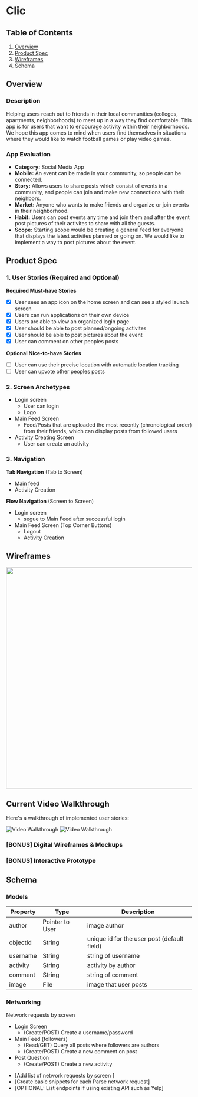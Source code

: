 # Clic

## Table of Contents
1. [Overview](#Overview)
1. [Product Spec](#Product-Spec)
1. [Wireframes](#Wireframes)
2. [Schema](#Schema)


## Overview
### Description
Helping users reach out to friends in their local communities (colleges,  apartments, neighborhoods) to meet up in a way they find comfortable.
This app is for users that want to encourage activity within their neighborhoods. We hope this app comes to mind when users find themselves in situations where they would like to watch football games or play video games. 

### App Evaluation
- **Category:** Social Media App
- **Mobile:** An event can be made in your community, so people can be connected.
- **Story:** Allows users to share posts which consist of events in a community, and people can join and make new connections with their neighbors.
- **Market:** Anyone who wants to make friends and organize or join events in their neighborhood. 
- **Habit:** Users can post events any time and join them and after the event post pictures of their activites to share with all the guests. 
- **Scope:** Starting scope would be creating a general feed for everyone that displays the latest activites planned or going on. We would like to implement a way to post pictures about the event. 


## Product Spec

### 1. User Stories (Required and Optional)

**Required Must-have Stories**

* [x] User sees an app icon on the home screen and can see a styled launch screen
* [x] Users can run applications on their own device
* [x] Users are able to view an organized login page
* [x] User should be able to post planned/ongoing activites
* [x] User should be able to post pictures about the event
* [x] User can comment on other peoples posts

**Optional Nice-to-have Stories**

* [ ] User can use their precise location with automatic location tracking
* [ ] User can upvote other peoples posts

### 2. Screen Archetypes

* Login screen
   * User can login
   * Logo
* Main Feed Screen
   * Feed/Posts that are uploaded the most recently (chronological order) from their friends, which can display posts from followed users
* Activity Creating Screen
    * User can create an activity

### 3. Navigation

**Tab Navigation** (Tab to Screen)

* Main feed
* Activity Creation

**Flow Navigation** (Screen to Screen)

* Login screen
   * segue to Main Feed after successful login
* Main Feed Screen (Top Corner Buttons)
   * Logout
   * Activity Creation


## Wireframes

<img src="https://i.imgur.com/lO4PIoS.jpg" width=600>

## Current Video Walkthrough

Here's a walkthrough of implemented user stories:

<img src='http://g.recordit.co/7Jws9s6I9Q.gif' title='Video Walkthrough' width='' alt='Video Walkthrough' />
<img src='http://g.recordit.co/s69Hxa17Yy.gif' title='Video Walkthrough' width='' alt='Video Walkthrough' />

### [BONUS] Digital Wireframes & Mockups

### [BONUS] Interactive Prototype

## Schema 
### Models
| Property      | Type     | Description |
| ------------- | -------- | ------------|
| author        | Pointer to User| image author |
| objectId      | String   | unique id for the user post (default field) |
| username      | String   | string of username
| activity      | String   | activity by author |
| comment       | String   | string of comment |
| image         | File     | image that user posts |

### Networking
Network requests by screen
* Login Screen
    * (Create/POST) Create a username/password
* Main Feed (followers)
    * (Read/GET) Query all posts where followers are authors 
    * (Create/POST) Create a new comment on post
* Post Question
    * (Create/POST) Create a new activity

- [Add list of network requests by screen ]
- [Create basic snippets for each Parse network request]
- [OPTIONAL: List endpoints if using existing API such as Yelp]
